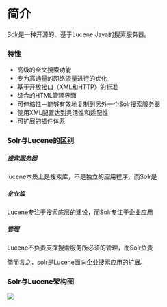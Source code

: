 # 简介

Solr是一种开源的、基于Lucene Java的搜索服务器。

### 特性

* 高级的全文搜索功能
* 专为高通量的网络流量进行的优化
* 基于开放接口（XML和HTTP）的标准
* 综合的HTML管理界面
* 可伸缩性－能够有效地复制到另外一个Solr搜索服务器
* 使用XML配置达到灵活性和适配性
* 可扩展的插件体系

### Solr与Lucene的区别

##### 搜索服务器

lucene本质上是搜索库，不是独立的应用程序，而Solr是

##### 企业级

Lucene专注于搜索底层的建设，而Solr专注于企业应用

##### 管理

Lucene不负责支撑搜索服务所必须的管理，而Solr负责

简而言之，solr是Lucene面向企业搜索应用的扩展。

### Solr与Lucene架构图

![](https://images.cnitblog.com/blog/483523/201308/20142655-8e3153496cf244a280c5e195232ba962.x-png)



